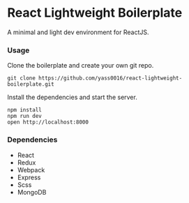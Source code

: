 React Lightweight Boilerplate
=====================

A minimal and light dev environment for ReactJS.

### Usage

Clone the boilerplate and create your own git repo.

```
git clone https://github.com/yass0016/react-lightweight-boilerplate.git
```

Install the dependencies and start the server.

```
npm install
npm run dev
open http://localhost:8000
```

### Dependencies

* React
* Redux
* Webpack
* Express
* Scss
* MongoDB
